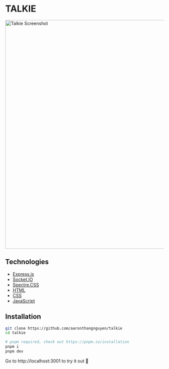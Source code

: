 # TALKIE

<img width="727" alt="Talkie Screenshot" src="https://user-images.githubusercontent.com/37777232/147014610-d3a71434-a064-4136-83f6-349bc43a672b.png">


## Technologies

- [Express.js](https://expressjs.com/)
- [Socket.IO](https://socket.io/get-started/chat)
- [Spectre.CSS](https://picturepan2.github.io/spectre/)
- [HTML](https://developer.mozilla.org/en-US/docs/Web/HTML)
- [CSS](https://developer.mozilla.org/en-US/docs/Web/CSS)
- [JavaScript](https://developer.mozilla.org/en-US/docs/Web/JavaScript)

## Installation

```bash
git clone https://github.com/aaronthangnguyen/talkie
cd talkie
```

```bash
# pnpm required, check out https://pnpm.io/installation
pnpm i
pnpm dev
```

Go to http://localhost:3001 to try it out 🚀
